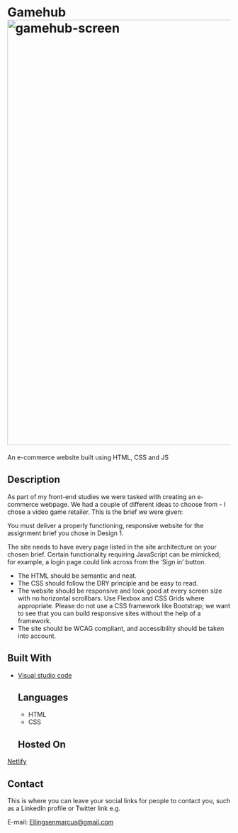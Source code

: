 
# Gamehub<img width="960" alt="gamehub-screen" src="https://github.com/Keno-1337/Gamehub-CMS-CA/assets/114931684/1be661d1-289f-49ee-b161-474df0e8a5eb">



An e-commerce website built using HTML, CSS and JS

## Description

As part of my front-end studies we were tasked with creating an e-commerce webpage. We had a couple of different ideas to choose from - I chose a video game retailer.
This is the brief we were given:

You must deliver a properly functioning, responsive website for the assignment brief you chose in Design 1.

The site needs to have every page listed in the site architecture on your chosen brief. Certain functionality requiring JavaScript can be mimicked; for example, a login page could link across from the ‘Sign in’ button.

  - The HTML should be semantic and neat.
  - The CSS should follow the DRY principle and be easy to read.
  - The website should be responsive and look good at every screen size with no horizontal scrollbars. Use Flexbox and CSS Grids where appropriate. Please do not use a CSS       framework like Bootstrap; we want to see that you can build responsive sites without the help of a framework.
  - The site should be WCAG compliant, and accessibility should be taken into account.



## Built With

- [Visual studio code](https://code.visualstudio.com/)
  ## Languages
   - HTML
   - CSS
  ## Hosted On
[Netlify](https://netlify.com/)


## Contact

This is where you can leave your social links for people to contact you, such as a LinkedIn profile or Twitter link e.g.

E-mail:
Ellingsenmarcus@gmail.com

